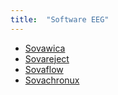 ```yaml
---
title:  "Software EEG"
---
```


- [Sovawica](https://gruneco.github.io/sovawica.html)
- [Sovareject](https://gruneco.github.io/sovareject.html)
- [Sovaflow](https://gruneco.github.io/sovaflow.html)
- [Sovachronux](https://gruneco.github.io/sovachronux.html)












